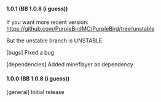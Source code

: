 #### 1.0.1 (BB 1.0.8 (i guess))

If you want more recent version: https://github.com/PurpleBirdMC/PurpleBird/tree/unstable

But the unstable branch is UNSTABLE

[bugs] Fixed a bug

[dependencies] Added mineflayer as dependency



#### 1.0.0 (BB 1.0.8 (i guess))

[general] Initial release
